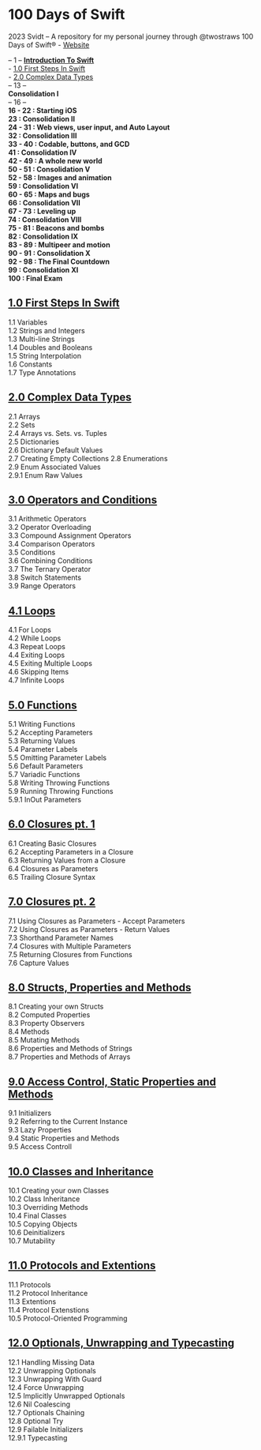 # 100 Days of Swift
2023 Svidt – 
A repository for my personal journey through @twostraws 100 Days of Swift® - 
[Website](https://www.hackingwithswift.com/100)

– 1 – 
**[Introduction To Swift](/1-12%20Introduction%20to%20Swift/)**  
    - [1.0 First Steps In Swift](https://github.com/svidt/100-Days-of-Swift/tree/main/1-12%20Introduction%20to%20Swift/1.0%20First%20Steps%20In%20Swift)  
    - [2.0 Complex Data Types](https://github.com/svidt/100-Days-of-Swift/tree/main/1-12%20Introduction%20to%20Swift/2.0%20Complex%20Data%20Types)  
– 13 –  
**Consolidation I**  
– 16 –  
**16 - 22 : Starting iOS**  
**23 : Consolidation II**  
**24 - 31 : Web views, user input, and Auto Layout**  
**32 : Consolidation III**  
**33 - 40 : Codable, buttons, and GCD**  
**41 : Consolidation IV**  
**42 - 49 : A whole new world**  
**50 - 51 : Consolidation V**  
**52 - 58 : Images and animation**  
**59 : Consolidation VI**  
**60 - 65 : Maps and bugs**  
**66 : Consolidation VII**  
**67 - 73 : Leveling up**  
**74 : Consolidation VIII**  
**75 - 81 : Beacons and bombs**  
**82 : Consolidation IX**  
**83 - 89 : Multipeer and motion**  
**90 - 91 : Consolidation X**  
**92 - 98 : The Final Countdown**  
**99 : Consolidation XI**  
**100 : Final Exam**  

## [1.0 First Steps In Swift](https://github.com/svidt/100-Days-of-Swift/tree/main/1-12%20Introduction%20to%20Swift/1.0%20First%20Steps%20In%20Swift)
1.1 Variables  
1.2 Strings and Integers  
1.3 Multi-line Strings  
1.4 Doubles and Booleans  
1.5 String Interpolation  
1.6 Constants  
1.7 Type Annotations  

## [2.0 Complex Data Types](https://github.com/svidt/100-Days-of-Swift/tree/main/1-12%20Introduction%20to%20Swift/2.0%20Complex%20Data%20Types)
2.1 Arrays  
2.2 Sets  
2.4 Arrays vs. Sets. vs. Tuples  
2.5 Dictionaries  
2.6 Dictionary Default Values  
2.7 Creating Empty Collections
2.8 Enumerations  
2.9 Enum Associated Values  
2.9.1 Enum Raw Values  

## [3.0 Operators and Conditions](https://github.com/svidt/100-Days-of-Swift/tree/main/1-12%20Introduction%20to%20Swift/3.0%20Operators%20and%20Conditions)
3.1 Arithmetic Operators  
3.2 Operator Overloading  
3.3 Compound Assignment Operators  
3.4 Comparison Operators  
3.5 Conditions  
3.6 Combining Conditions  
3.7 The Ternary Operator  
3.8 Switch Statements  
3.9 Range Operators  

## [4.1 Loops](https://github.com/svidt/100-Days-of-Swift/tree/main/1-12%20Introduction%20to%20Swift/4.0%20Loops)
4.1 For Loops  
4.2 While Loops  
4.3 Repeat Loops  
4.4 Exiting Loops  
4.5 Exiting Multiple Loops  
4.6 Skipping Items  
4.7 Infinite Loops  

## [5.0 Functions](https://github.com/svidt/100-Days-of-Swift/tree/main/1-12%20Introduction%20to%20Swift/5.0%20Functions)
5.1 Writing Functions  
5.2 Accepting Parameters  
5.3 Returning Values  
5.4 Parameter Labels  
5.5 Omitting Parameter Labels  
5.6 Default Parameters  
5.7 Variadic Functions  
5.8 Writing Throwing Functions  
5.9 Running Throwing Functions  
5.9.1 InOut Parameters  

## [6.0 Closures pt. 1](https://github.com/svidt/100-Days-of-Swift/tree/main/1-12%20Introduction%20to%20Swift/6.0%20Closures%20pt.%201)
6.1 Creating Basic Closures  
6.2 Accepting Parameters in a Closure  
6.3 Returning Values from a Closure  
6.4 Closures as Parameters  
6.5 Trailing Closure Syntax  

## [7.0 Closures pt. 2](https://github.com/svidt/100-Days-of-Swift/tree/main/1-12%20Introduction%20to%20Swift/7.0%20Closures%20pt.%202)
7.1 Using Closures as Parameters - Accept Parameters  
7.2 Using Closures as Parameters - Return Values  
7.3 Shorthand Parameter Names  
7.4 Closures with Multiple Parameters  
7.5 Returning Closures from Functions  
7.6 Capture Values  

## [8.0 Structs, Properties and Methods](https://github.com/svidt/100-Days-of-Swift/tree/main/1-12%20Introduction%20to%20Swift/8.0%20Structs%2C%20Properties%20and%20Methods)
8.1 Creating your own Structs  
8.2 Computed Properties  
8.3 Property Observers  
8.4 Methods  
8.5 Mutating Methods  
8.6 Properties and Methods of Strings  
8.7 Properties and Methods of Arrays  

## [9.0 Access Control, Static Properties and Methods](https://github.com/svidt/100-Days-of-Swift/tree/main/1-12%20Introduction%20to%20Swift/9.0%20Access%20Control%2C%20Static%20Properties%20and%20Methods)
9.1 Initializers  
9.2 Referring to the Current Instance  
9.3 Lazy Properties  
9.4 Static Properties and Methods  
9.5 Access Controll  

## [10.0 Classes and Inheritance](https://github.com/svidt/100-Days-of-Swift/tree/main/1-12%20Introduction%20to%20Swift/10.0%20Classes%20and%20Inheritance)
10.1 Creating your own Classes  
10.2 Class Inheritance  
10.3 Overriding Methods  
10.4 Final Classes  
10.5 Copying Objects  
10.6 Deinitializers  
10.7 Mutability  

## [11.0 Protocols and Extentions](https://github.com/svidt/100-Days-of-Swift/tree/main/1-12%20Introduction%20to%20Swift/11.0%20Protocols%20and%20Extentions)
11.1 Protocols  
11.2 Protocol Inheritance  
11.3 Extentions  
11.4 Protocol Extenstions  
10.5 Protocol-Oriented Programming  


## [12.0 Optionals, Unwrapping and Typecasting](https://github.com/svidt/100-Days-of-Swift/tree/main/1-12%20Introduction%20to%20Swift/12.0%20Optionals%20Unwrapping%20and%20Typecasting)
12.1 Handling Missing Data  
12.2 Unwrapping Optionals  
12.3 Unwrapping With Guard  
12.4 Force Unwrapping  
12.5 Implicitly Unwrapped Optionals  
12.6 Nil Coalescing  
12.7 Optionals Chaining  
12.8 Optional Try  
12.9 Failable Initializers  
12.9.1 Typecasting  
